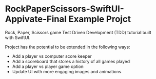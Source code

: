 # RockPaperScissors-SwiftUI-Appivate-Final Example Projct

Rock, Paper, Scissors game Test Driven Development (TDD) tutorial built with SwiftUI.


Project has the potential to be extended in the following ways:

- Add a player vs computer score keeper
- Add a scoreboard that stores a history of all games played
- Add a player vs player game option
- Update UI with more engaging images and animations
